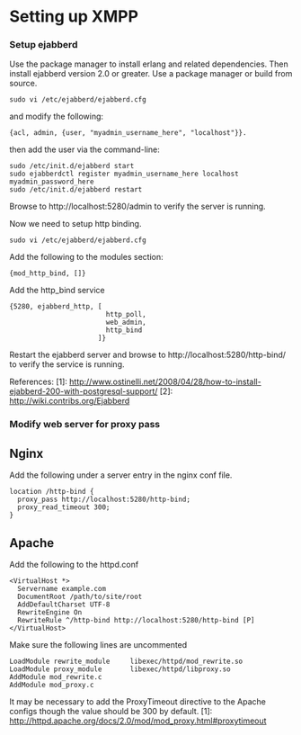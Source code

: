 Setting up XMPP
===============

### Setup ejabberd

Use the package manager to install erlang and related dependencies. Then install ejabberd version 2.0 or greater. Use a package manager or build from source.

    sudo vi /etc/ejabberd/ejabberd.cfg 

and modify the following:
    
    {acl, admin, {user, "myadmin_username_here", "localhost"}}.

then add the user via the command-line:

    sudo /etc/init.d/ejabberd start
    sudo ejabberdctl register myadmin_username_here localhost myadmin_password_here
    sudo /etc/init.d/ejabberd restart

Browse to http://localhost:5280/admin to verify the server is running.

Now we need to setup http binding.

    sudo vi /etc/ejabberd/ejabberd.cfg

Add the following to the modules section:

    {mod_http_bind, []}

Add the http_bind service

    {5280, ejabberd_http, [
                            http_poll,
                            web_admin,
                            http_bind
                          ]}

Restart the ejabberd server and browse to http://localhost:5280/http-bind/ to verify the service is running.

References:
[1]: http://www.ostinelli.net/2008/04/28/how-to-install-ejabberd-200-with-postgresql-support/
[2]: http://wiki.contribs.org/Ejabberd

### Modify web server for proxy pass

## Nginx
Add the following under a server entry in the nginx conf file.   

    location /http-bind {
      proxy_pass http://localhost:5280/http-bind;
      proxy_read_timeout 300;
    }

## Apache
Add the following to the httpd.conf

    <VirtualHost *>
      Servername example.com
      DocumentRoot /path/to/site/root
      AddDefaultCharset UTF-8
      RewriteEngine On
      RewriteRule ^/http-bind http://localhost:5280/http-bind [P]
    </VirtualHost>

Make sure the following lines are uncommented

    LoadModule rewrite_module     libexec/httpd/mod_rewrite.so
    LoadModule proxy_module       libexec/httpd/libproxy.so
    AddModule mod_rewrite.c
    AddModule mod_proxy.c

It may be necessary to add the ProxyTimeout directive to the Apache configs though the value should be 300 by default.
[1]: http://httpd.apache.org/docs/2.0/mod/mod_proxy.html#proxytimeout

